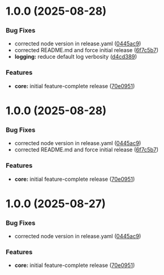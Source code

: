 # 1.0.0 (2025-08-28)


### Bug Fixes

* corrected node version in release.yaml ([0445ac9](https://github.com/spacemonkeyrocks/tab-search-mobile-obsidian-plugin/commit/0445ac91bc06609917605ab7a8367cb48a955865))
* corrected README.md and force initial release ([6f7c5b7](https://github.com/spacemonkeyrocks/tab-search-mobile-obsidian-plugin/commit/6f7c5b781e27b88c41dc5913086508c03788563a))
* **logging:** reduce default log verbosity ([d4cd389](https://github.com/spacemonkeyrocks/tab-search-mobile-obsidian-plugin/commit/d4cd38955abaaa592ee291a07c8068c898f8bb69))


### Features

* **core:** initial feature-complete release ([70e0951](https://github.com/spacemonkeyrocks/tab-search-mobile-obsidian-plugin/commit/70e095123fd5a9cee7d895b9227e94a0dd015709))

# 1.0.0 (2025-08-28)


### Bug Fixes

* corrected node version in release.yaml ([0445ac9](https://github.com/spacemonkeyrocks/tab-search-mobile-obsidian-plugin/commit/0445ac91bc06609917605ab7a8367cb48a955865))
* corrected README.md and force initial release ([6f7c5b7](https://github.com/spacemonkeyrocks/tab-search-mobile-obsidian-plugin/commit/6f7c5b781e27b88c41dc5913086508c03788563a))


### Features

* **core:** initial feature-complete release ([70e0951](https://github.com/spacemonkeyrocks/tab-search-mobile-obsidian-plugin/commit/70e095123fd5a9cee7d895b9227e94a0dd015709))

# 1.0.0 (2025-08-27)


### Bug Fixes

* corrected node version in release.yaml ([0445ac9](https://github.com/spacemonkeyrocks/tab-search-mobile-obsidian-plugin/commit/0445ac91bc06609917605ab7a8367cb48a955865))


### Features

* **core:** initial feature-complete release ([70e0951](https://github.com/spacemonkeyrocks/tab-search-mobile-obsidian-plugin/commit/70e095123fd5a9cee7d895b9227e94a0dd015709))
